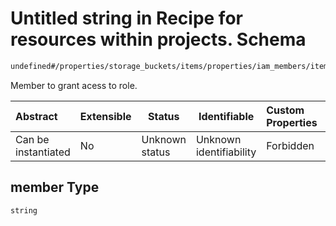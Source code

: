 # Untitled string in Recipe for resources within projects. Schema

```txt
undefined#/properties/storage_buckets/items/properties/iam_members/items/properties/member
```

Member to grant acess to role.


| Abstract            | Extensible | Status         | Identifiable            | Custom Properties | Additional Properties | Access Restrictions | Defined In                                                              |
| :------------------ | ---------- | -------------- | ----------------------- | :---------------- | --------------------- | ------------------- | ----------------------------------------------------------------------- |
| Can be instantiated | No         | Unknown status | Unknown identifiability | Forbidden         | Allowed               | none                | [resources.schema.json\*](resources.schema.json "open original schema") |

## member Type

`string`
